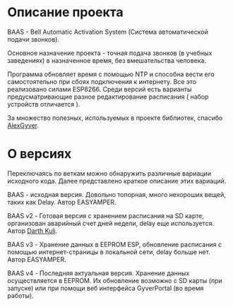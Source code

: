 # Описание проекта
BAAS - Bell Automatic Activation System (Система автоматической  подачи звонков). 

Основное назначение проекта - точная подача звонков (в учебных заведениях) в назначенное время, без вмешательства человека. 

Программа обновляет время с помощью NTP и способна вести его самостоятельно при сбоях подключения к интернету. 
Все это реализовано силами ESP8266. Среди версий есть варианты предусматривающие разное редактирование расписания ( набор устройств отличается ).

За множество полезных, используемых в проекте библиотек, спасибо [AlexGyver](https://alexgyver.ru/).

# О версиях 

Переключаясь по веткам можно обнаружить различные вариации исходного кода. Далее представлено краткое описание этих вариаций.

BAAS - исходная версия. Довольно топорная, много нехороших вещей, таких как Delay. Автор EASYAMPER. 

BAAS v2 - Готовая версия с хранением расписания на SD карте, организован аварийный счет дней недели, delay еще используется. Автор [Darth Kuli](https://github.com/DarthVader904). 

BAAS v3 - Хранение данных в EEPROM ESP, обновление расписания с помощью интернет-страницы в локальной сети, delay больше нет. Автор EASYAMPER. 

BAAS v4 - Последняя актуальная версия. Хранение данных осуществляется в EEPROM. Их обновление возможно с SD карты (при запуске) или при помощи веб интерфейса GyverPortal (во время работы).
